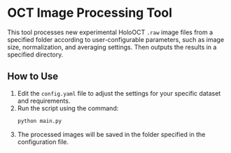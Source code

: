 # OCT Image Processing Tool

This tool processes new experimental HoloOCT `.raw` image files from a specified folder according to user-configurable parameters, such as image size, normalization, and averaging settings.
Then outputs the results in a specified directory.

## How to Use
1. Edit the `config.yaml` file to adjust the settings for your specific dataset and requirements.
2. Run the script using the command:
   ```bash
   python main.py
   ```
3. The processed images will be saved in the folder specified in the configuration file.
